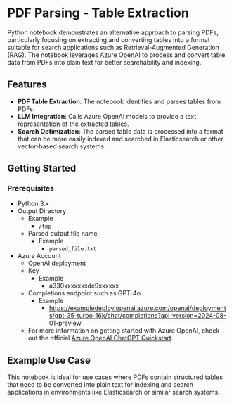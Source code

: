 
# PDF Parsing - Table Extraction

 Python notebook demonstrates an alternative approach to parsing PDFs, particularly focusing on extracting and converting tables into a format suitable for search applications such as Retrieval-Augmented Generation (RAG). The notebook leverages Azure OpenAI to process and convert table data from PDFs into plain text for better searchability and indexing.

## Features
- **PDF Table Extraction**: The notebook identifies and parses tables from PDFs.
- **LLM Integration**: Calls Azure OpenAI models to provide a text representation of the extracted tables.
- **Search Optimization**: The parsed table data is processed into a format that can be more easily indexed and searched in Elasticsearch or other vector-based search systems.
  
## Getting Started

### Prerequisites
- Python 3.x
- Output Directory
  - Example
    - `/tmp`
  - Parsed output file name
    - Example
      - `parsed_file.txt`
- Azure Account
  - OpenAI deployment
  - Key
    - Example
      - a330xxxxxxxde9xxxxxx
  - Completions endpoint such as GPT-4o
    - Example
      - https://exampledeploy.openai.azure.com/openai/deployments/gpt-35-turbo-16k/chat/completions?api-version=2024-08-01-preview
  - For more information on getting started with Azure OpenAI, check out the official [Azure OpenAI ChatGPT Quickstart](https://learn.microsoft.com/en-us/azure/ai-services/openai/chatgpt-quickstart?tabs=command-line%2Ctypescript%2Cpython-new&pivots=programming-language-studio).


## Example Use Case
This notebook is ideal for use cases where PDFs contain structured tables that need to be converted into plain text for indexing and search applications in environments like Elasticsearch or similar search systems.

